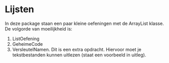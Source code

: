# Lijsten
In deze package staan een paar kleine oefeningen met de ArrayList klasse.
De volgorde van moeilijkheid is:

 1) ListOefening
 2) GeheimeCode
 3) VersleutelNamen. Dit is een extra opdracht. Hiervoor moet je tekstbestanden kunnen uitlezen (staat een voorbeeld in uitleg).